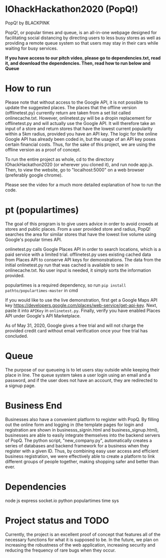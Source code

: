 # IOhackHackathon2020 (PopQ!)
  PopQ! by BLACKPINK

  PopQ!, or popular times and queue, is an all-in-one webpage designed for facilitating social distancing by directing users to less busy stores as well as providing a remote queue system so that users may stay in their cars while waiting for busy services.

**If you have access to our pitch video, please go to dependencies.txt, read it, and download the dependencies. Then, read how to run below and Queue**

# How to run
  Please note that without access to the Google API, it is not possible to update the suggested places. The places that the offline version (offlinetest.py) currently return are taken from a set list called onlinecache.txt. However, onlinetest.py will be a dropin replacement for offlinetest.py and will actually use the Google API. It will therefore take an input of a store and return stores that have the lowest current popularity within a 5km radius, provided you have an API key. The logic for the online Google API has already been coded in, but the usage of an API key poses certain financial costs. Thus, for the sake of this project, we are using the offline version as a proof of concept.
  
  To run the entire project as whole, cd to the directory IOhackHackathon2020 (or wherever you cloned it), and run node app.js. Then, to view the website, go to "localhost:5000" on a web browser (preferably google chrome).

  Please see the video for a much more detailed explanation of how to run the code.
# pt (populartimes)
  The goal of this program is to give users advice in order to avoid crowds at stores and public places. 
  From a user provided store and radius, PopQ! searches the area for similar stores that have the lowest live volume using Google's    popular times API. 
  
  onlinetest.py calls Google Places API in order to search locations, which is a paid service with a limited trial. 
  offlinetest.py uses existing cached data from Places API to conserve API keys for demonstrations. The data from the initial onlinetest.py run that was cached is available to see in onlinecache.txt. No user input is needed, it simply sorts the information provided. 
  
  populartimes is a required dependency, so run `pip install pathto/populartimes-master` in cmd
  
  If you would like to use the live demonstration, first get a Google Maps API key https://developers.google.com/places/web-service/get-api-key. Next, paste it into `APIKey` in `onlinetest.py`. Finally, verify you have enabled Places API under Google's API Marketplace. 
  
  As of May 31, 2020, Google gives a free trial and will not charge the provided credit card without email verification once your free trial has concluded. 
 
 # Queue
 The purpose of our queueing is to let users stay outside while keeping their place in line. The queue system takes a user login using an email and a password, and if the user does not have an account, they are redirected to a signup page. 

 # Business End
 Businesses also have a convenient platform to register with PopQ. By filling out the online form and logging in (the template pages for login and registration are shown in businesss_signin.html and business_signup.html), businesses are able to easily integrate themselves into the backend servers of PopQ. The python script, "new_company.py", automatically creates a series of databases and backend framework for a business when they register with a given ID. Thus, by combining easy user access and efficient business registration, we were effectively able to create a platform to link different groups of people together, making shopping safer and better than ever.

 # Dependencies
node js
	express
	socket.io
python
	populartimes
	time
	sys

 # Project status and TODO
 Currently, the project is an excellent proof of concept that features all of the necessary functions for what it is supposed to be. In the future, we plan on increasing the robustness of the web application, increasing security and reducing the frequency of rare bugs when they occur.

